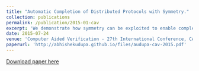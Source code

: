 ```yaml
---
title: "Automatic Completion of Distributed Protocols with Symmetry."
collection: publications
permalink: /publication/2015-01-cav
excerpt: 'We demonstrate how symmetry can be exploited to enable completion of protocol sketches (i.e., a partial or incomplete implementation of a distributed protocol), augmented with a set of high-level temporal logic requirements.'
date: 2015-07-24
venue: 'Computer Aided Verification - 27th International Conference, CAV 2015, San Francisco, CA, USA, July 18-24, 2015, Proceedings, Part II.'
paperurl: 'http://abhishekudupa.github.io/files/audupa-cav-2015.pdf'
---
```

[Download paper here](http://abhishekudupa.github.io/files/audupa-cav-2015.pdf)
